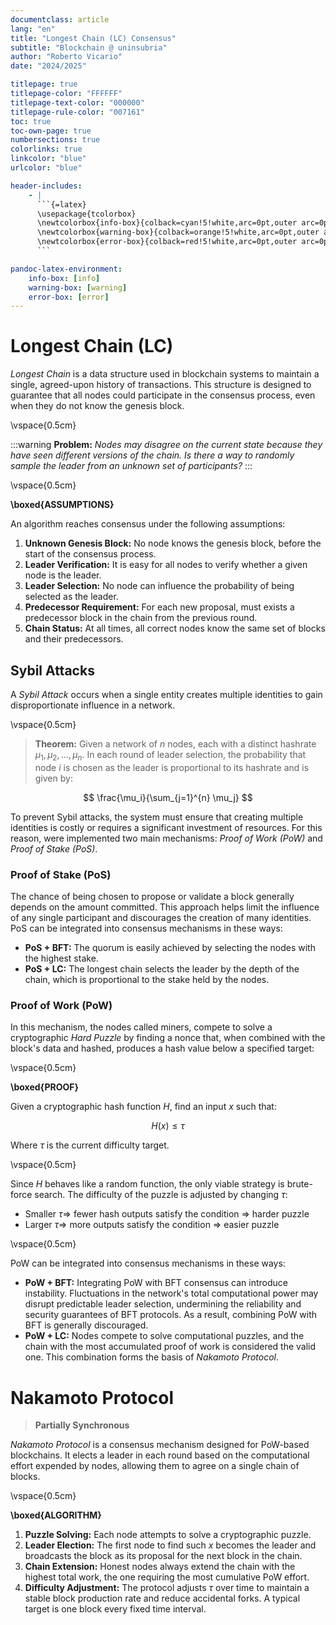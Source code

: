 ```yaml
---
documentclass: article
lang: "en"
title: "Longest Chain (LC) Consensus"
subtitle: "Blockchain @ uninsubria"
author: "Roberto Vicario"
date: "2024/2025"

titlepage: true
titlepage-color: "FFFFFF"
titlepage-text-color: "000000"
titlepage-rule-color: "007161"
toc: true
toc-own-page: true
numbersections: true
colorlinks: true
linkcolor: "blue"
urlcolor: "blue"

header-includes:
    - |
      ```{=latex}
      \usepackage{tcolorbox}
      \newtcolorbox{info-box}{colback=cyan!5!white,arc=0pt,outer arc=0pt,colframe=cyan!60!black}
      \newtcolorbox{warning-box}{colback=orange!5!white,arc=0pt,outer arc=0pt,colframe=orange!80!black}
      \newtcolorbox{error-box}{colback=red!5!white,arc=0pt,outer arc=0pt,colframe=red!75!black}
      ```

pandoc-latex-environment:
    info-box: [info]
    warning-box: [warning]
    error-box: [error]
---
```


# Longest Chain (LC)

_Longest Chain_ is a data structure used in blockchain systems to maintain a single, agreed-upon history of transactions. This structure is designed to guarantee that all nodes could participate in the consensus process, even when they do not know the genesis block.

\vspace{0.5cm}

:::warning
**Problem:** _Nodes may disagree on the current state because they have seen different versions of the chain. Is there a way to randomly sample the leader from an unknown set of participants?_
:::

\vspace{0.5cm}

**\boxed{ASSUMPTIONS}**

An algorithm reaches consensus under the following assumptions:

1. **Unknown Genesis Block:** No node knows the genesis block, before the start of the consensus process.
2. **Leader Verification:** It is easy for all nodes to verify whether a given node is the leader.
3. **Leader Selection:** No node can influence the probability of being selected as the leader.
4. **Predecessor Requirement:** For each new proposal, must exists a predecessor block in the chain from the previous round.
5. **Chain Status:** At all times, all correct nodes know the same set of blocks and their predecessors.

## Sybil Attacks

A _Sybil Attack_ occurs when a single entity creates multiple identities to gain disproportionate influence in a network.

\vspace{0.5cm}

> **Theorem:** Given a network of $n$ nodes, each with a distinct hashrate $\mu_1, \mu_2, \ldots, \mu_n$. In each round of leader selection, the probability that node $i$ is chosen as the leader is proportional to its hashrate and is given by:

$$
\frac{\mu_i}{\sum_{j=1}^{n} \mu_j}
$$

To prevent Sybil attacks, the system must ensure that creating multiple identities is costly or requires a significant investment of resources. For this reason, were implemented two main mechanisms: _Proof of Work (PoW)_ and _Proof of Stake (PoS)_.

### Proof of Stake (PoS)

The chance of being chosen to propose or validate a block generally depends on the amount committed. This approach helps limit the influence of any single participant and discourages the creation of many identities. PoS can be integrated into consensus mechanisms in these ways:

- **PoS + BFT:** The quorum is easily achieved by selecting the nodes with the highest stake.
- **PoS + LC:** The longest chain selects the leader by the depth of the chain, which is proportional to the stake held by the nodes.

### Proof of Work (PoW)

In this mechanism, the nodes called miners, compete to solve a cryptographic _Hard Puzzle_ by finding a nonce that, when combined with the block's data and hashed, produces a hash value below a specified target:

\vspace{0.5cm}

**\boxed{PROOF}**

Given a cryptographic hash function $H$, find an input $x$ such that:

$$
H(x) \leq \tau
$$

Where $\tau$ is the current difficulty target.

\vspace{0.5cm}

Since $H$ behaves like a random function, the only viable strategy is brute-force search. The difficulty of the puzzle is adjusted by changing $\tau$:

- Smaller $\tau \Rightarrow$ fewer hash outputs satisfy the condition $\Rightarrow$ harder puzzle
- Larger $\tau \Rightarrow$ more outputs satisfy the condition $\Rightarrow$ easier puzzle

\vspace{0.5cm}

PoW can be integrated into consensus mechanisms in these ways:

- **PoW + BFT:** Integrating PoW with BFT consensus can introduce instability. Fluctuations in the network's total computational power may disrupt predictable leader selection, undermining the reliability and security guarantees of BFT protocols. As a result, combining PoW with BFT is generally discouraged.
- **PoW + LC:** Nodes compete to solve computational puzzles, and the chain with the most accumulated proof of work is considered the valid one. This combination forms the basis of _Nakamoto Protocol_.

# Nakamoto Protocol

> **Partially Synchronous**

_Nakamoto Protocol_ is a consensus mechanism designed for PoW-based blockchains. It elects a leader in each round based on the computational effort expended by nodes, allowing them to agree on a single chain of blocks.

\vspace{0.5cm}

**\boxed{ALGORITHM}**

1. **Puzzle Solving:** Each node attempts to solve a cryptographic puzzle.
2. **Leader Election:** The first node to find such $x$ becomes the leader and broadcasts the block as its proposal for the next block in the chain.
3. **Chain Extension:** Honest nodes always extend the chain with the highest total work, the one requiring the most cumulative PoW effort.
4. **Difficulty Adjustment:** The protocol adjusts $\tau$ over time to maintain a stable block production rate and reduce accidental forks. A typical target is one block every fixed time interval.
